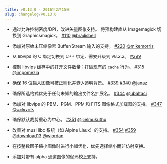 ```yaml
---
title: v0.13.0 - 2016年2月15日
slug: changelog/v0.13.0
---
```


* 通过允许控制密度/DPI，改进矢量图像支持。
  将预构建库从 Imagemagick 切换到 Graphicsmagick。
  [#110](https://github.com/lovell/sharp/issues/110)
  [@bradisbell](https://github.com/bradisbell)

* 添加对原始未压缩像素 Buffer/Stream 输入的支持。
  [#220](https://github.com/lovell/sharp/issues/220)
  [@mikemorris](https://github.com/mikemorris)

* 从 libvips 的 C 绑定切换到 C++ 绑定，需要升级到 v8.2.2。
  [#299](https://github.com/lovell/sharp/issues/299)

* 控制 libvips 缓存中的打开文件数量；打破现有的 `cache` 行为。
  [#315](https://github.com/lovell/sharp/issues/315)
  [@impomezia](https://github.com/impomezia)

* 确保 16 位输入图像可被正则化并嵌入透明背景。
  [#339](https://github.com/lovell/sharp/issues/339)
  [#340](https://github.com/lovell/sharp/issues/340)
  [@janaz](https://github.com/janaz)

* 确保所选格式优先于任何未知的输出文件名扩展名。
  [#344](https://github.com/lovell/sharp/issues/344)
  [@ubaltaci](https://github.com/ubaltaci)

* 添加对 libvips 的 PBM、PGM、PPM 和 FITS 图像格式加载器的支持。
  [#347](https://github.com/lovell/sharp/issues/347)
  [@oaleynik](https://github.com/oaleynik)

* 确保默认裁剪重心为中心。
  [#351](https://github.com/lovell/sharp/pull/351)
  [@joelmukuthu](https://github.com/joelmukuthu)

* 改善对 musl libc 系统（如 Alpine Linux）的支持。
  [#354](https://github.com/lovell/sharp/issues/354)
  [#359](https://github.com/lovell/sharp/pull/359)
  [@download13](https://github.com/download13)
  [@wjordan](https://github.com/wjordan)

* 在按整数因子缩小图像时进行小幅优化，优先选择缩小而非仿射变换。

* 添加对带有 alpha 通道图像的伽玛校正支持。